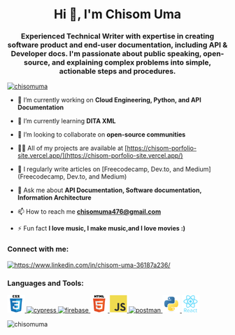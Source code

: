 <h1 align="center">Hi 👋, I'm Chisom Uma</h1>
<h3 align="center">Experienced Technical Writer with expertise in creating software product and end-user documentation, including API & Developer docs. I'm passionate about public speaking, open-source, and explaining complex problems into simple, actionable steps and procedures.</h3>

<p align="left"> <a href="https://github.com/ryo-ma/github-profile-trophy"><img src="https://github-profile-trophy.vercel.app/?username=chisomuma" alt="chisomuma" /></a> </p>

- 🔭 I’m currently working on **Cloud Engineering, Python, and API Documentation**

- 🌱 I’m currently learning **DITA XML**

- 👯 I’m looking to collaborate on **open-source communities**

- 👨‍💻 All of my projects are available at [https://chisom-porfolio-site.vercel.app/](https://chisom-porfolio-site.vercel.app/)

- 📝 I regularly write articles on [Freecodecamp, Dev.to, and Medium](Freecodecamp, Dev.to, and Medium)

- 💬 Ask me about **API Documentation, Software documentation, Information Architecture**

- 📫 How to reach me **chisomuma476@gmail.com**

- ⚡ Fun fact **I love music, I make music,and I love movies :)**

<h3 align="left">Connect with me:</h3>
<p align="left">
<a href="https://linkedin.com/in/https://www.linkedin.com/in/chisom-uma-36187a236/" target="blank"><img align="center" src="https://raw.githubusercontent.com/rahuldkjain/github-profile-readme-generator/master/src/images/icons/Social/linked-in-alt.svg" alt="https://www.linkedin.com/in/chisom-uma-36187a236/" height="30" width="40" /></a>
</p>

<h3 align="left">Languages and Tools:</h3>
<p align="left"> <a href="https://www.w3schools.com/css/" target="_blank" rel="noreferrer"> <img src="https://raw.githubusercontent.com/devicons/devicon/master/icons/css3/css3-original-wordmark.svg" alt="css3" width="40" height="40"/> </a> <a href="https://www.cypress.io" target="_blank" rel="noreferrer"> <img src="https://raw.githubusercontent.com/simple-icons/simple-icons/6e46ec1fc23b60c8fd0d2f2ff46db82e16dbd75f/icons/cypress.svg" alt="cypress" width="40" height="40"/> </a> <a href="https://firebase.google.com/" target="_blank" rel="noreferrer"> <img src="https://www.vectorlogo.zone/logos/firebase/firebase-icon.svg" alt="firebase" width="40" height="40"/> </a> <a href="https://www.w3.org/html/" target="_blank" rel="noreferrer"> <img src="https://raw.githubusercontent.com/devicons/devicon/master/icons/html5/html5-original-wordmark.svg" alt="html5" width="40" height="40"/> </a> <a href="https://developer.mozilla.org/en-US/docs/Web/JavaScript" target="_blank" rel="noreferrer"> <img src="https://raw.githubusercontent.com/devicons/devicon/master/icons/javascript/javascript-original.svg" alt="javascript" width="40" height="40"/> </a> <a href="https://postman.com" target="_blank" rel="noreferrer"> <img src="https://www.vectorlogo.zone/logos/getpostman/getpostman-icon.svg" alt="postman" width="40" height="40"/> </a> <a href="https://www.python.org" target="_blank" rel="noreferrer"> <img src="https://raw.githubusercontent.com/devicons/devicon/master/icons/python/python-original.svg" alt="python" width="40" height="40"/> </a> <a href="https://reactjs.org/" target="_blank" rel="noreferrer"> <img src="https://raw.githubusercontent.com/devicons/devicon/master/icons/react/react-original-wordmark.svg" alt="react" width="40" height="40"/> </a> </p>

<p><img align="center" src="https://github-readme-stats.vercel.app/api/top-langs?username=chisomuma&show_icons=true&locale=en&layout=compact" alt="chisomuma" /></p>

